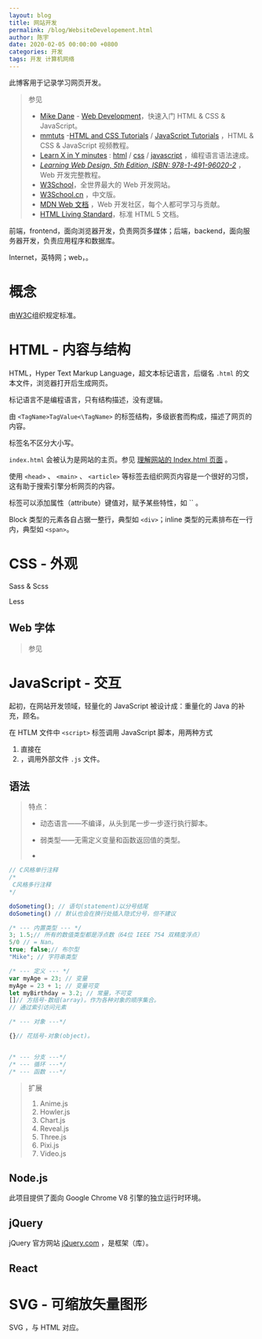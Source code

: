 ```yaml
---
layout: blog
title: 网站开发
permalink: /blog/WebsiteDevelopement.html
author: 陈宇
date: 2020-02-05 00:00:00 +0800
categories: 开发
tags: 开发 计算机网络
---
```


此博客用于记录学习网页开发。

> 参见
>
> * [Mike Dane](https://www.youtube.com/channel/UCvmINlrza7JHB1zkIOuXEbw) - [Web Development](https://www.youtube.com/channel/UCvmINlrza7JHB1zkIOuXEbw/playlists?view=50&sort=dd&shelf_id=3)，快速入门 HTML & CSS & JavaScript。
> * [mmtuts](https://www.youtube.com/channel/UCzyuZJ8zZ-Lhfnz41DG5qLw) -[HTML and CSS Tutorials](https://www.youtube.com/watch?v=TKYsuU86-DQ&list=PL0eyrZgxdwhwNC5ppZo_dYGVjerQY3xYU) / [JavaScript Tutorials](https://www.youtube.com/watch?v=ItYye9h_RXg&list=PL0eyrZgxdwhxNGMWROnaY35NLyEjTqcgB) ，HTML & CSS & JavaScript 视频教程。
> * [Learn X in Y minutes](https://learnxinyminutes.com) : [html](https://learnxinyminutes.com/docs/html/) / [css](https://learnxinyminutes.com/docs/css/) / [javascript](https://learnxinyminutes.com/docs/javascript/) ，编程语言语法速成。
> * *[Learning Web Design, 5th Edition, ISBN: 978-1-491-96020-2](https://www.oreilly.com/library/view/learning-web-design/9781491960196/)* ，Web 开发完整教程。
> * [W3School](https://www.w3schools.com)，全世界最大的 Web 开发网站。
> * [W3School.cn](https://www.w3school.com.cn/) ，中文版。
> * [MDN Web 文档](https://developer.mozilla.org/zh-CN/docs/Learn) ，Web 开发社区，每个人都可学习与贡献。
> * [HTML Living Standard](https://html.spec.whatwg.org/)，标准 HTML 5 文档。

前端，frontend，面向浏览器开发，负责网页多媒体；后端，backend，面向服务器开发，负责应用程序和数据库。 

Internet，英特网；web，。

# 概念

由[W3C](https://www.w3.org/)组织规定标准。

# HTML - 内容与结构

HTML，Hyper Text Markup Language，超文本标记语言，后缀名 `.html` 的文本文件，浏览器打开后生成网页。

标记语言不是编程语言，只有结构描述，没有逻辑。

由 `<TagName>TagValue<\TagName>` 的标签结构，多级嵌套而构成，描述了网页的内容。

标签名不区分大小写。

`index.html` 会被认为是网站的主页。参见 [理解网站的 Index.html 页面](https://www.lifewire.com/index-html-page-3466505) 。

使用 `<head>` 、 `<main>` 、 `<article>` 等标签去组织网页内容是一个很好的习惯，这有助于搜索引擎分析网页的内容。

标签可以添加属性（attribute）键值对，赋予某些特性，如 `` 。

Block 类型的元素各自占据一整行，典型如 `<div>`；inline 类型的元素排布在一行内，典型如 `<span>`。

# CSS - 外观

Sass & Scss

Less

## Web 字体

> 参见
>
> 

# JavaScript - 交互

起初，在网站开发领域，轻量化的 JavaScript 被设计成：重量化的 Java 的补充，顾名。

在 HTLM 文件中 `<script>` 标签调用 JavaScript 脚本，用两种方式

1. 直接在
2. ，调用外部文件 `.js` 文件。

## 语法

> 特点：
>
> * 动态语言——不编译，从头到尾一步一步逐行执行脚本。
>
> * 弱类型——无需定义变量和函数返回值的类型。
> * 

```javascript
// C风格单行注释
/*
 C风格多行注释
*/

doSometing(); // 语句(statement)以分号结尾
doSometing() // 默认也会在换行处插入隐式分号，但不建议

/* --- 内置类型 --- */
3; 1.5;// 所有的数值类型都是浮点数（64位 IEEE 754 双精度浮点）
5/0 // = Nan。
true; false;// 布尔型
"Mike"; // 字符串类型

/* --- 定义 --- */
var myAge = 23; // 变量
myAge = 23 + 1; // 变量可变
let myBirthday = 3.2; // 常量，不可变
[]// 方括号-数组(array)。作为各种对象的顺序集合。
// 通过索引访问元素

/* --- 对象 ---*/

{}// 花括号-对象(object)。


/* --- 分支 ---*/
/* --- 循环 ---*/
/* --- 函数 ---*/
```

> 扩展
>
> 1. Anime.js
> 2. Howler.js
> 3. Chart.js
> 4. Reveal.js
> 5. Three.js
> 6. Pixi.js
> 7. Video.js

## Node.js

此项目提供了面向 Google Chrome V8 引擎的独立运行时环境。

## jQuery

jQuery 官方网站 [jQuery.com](https://jquery.com) ，是框架（库）。

## React

# SVG - 可缩放矢量图形

SVG ，与 HTML 对应。